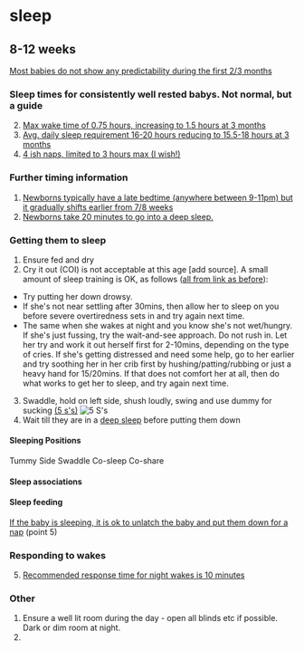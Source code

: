 sleep
=====
8-12 weeks
----

[Most babies do not show any predictability during the first 2/3 months][1]

### Sleep times for consistently well rested babys. Not normal, but a guide
2. [Max wake time of 0.75 hours, increasing to 1.5 hours at 3 months][2]
3. [Avg. daily sleep requirement 16-20 hours reducing to 15.5-18 hours at 3 months][2]
4. [4 ish naps, limited to 3 hours max (I wish!)][2]

### Further timing information
1. [Newborns typically have a late bedtime (anywhere between 9-11pm) but it gradually shifts earlier from 7/8 weeks][1]
2. [Newborns take 20 minutes to go into a deep sleep.][4]

### Getting them to sleep
1. Ensure fed and dry
2. Cry it out (COI) is not acceptable at this age [add source]. A small amount of sleep training is OK, as follows ([all from link as before][1]):
  - Try putting her down drowsy.
  - If she's not near settling after 30mins, then allow her to sleep on you before severe overtiredness sets in and try again next time.
  - The same when she wakes at night and you know she's not wet/hungry. If she's just fussing, try the wait-and-see approach. Do not rush in. Let her try and work it out herself first for 2-10mins, depending on the type of cries. If she's getting distressed and need some help, go to her earlier and try soothing her in her crib first by hushing/patting/rubbing or just a heavy hand for 15/20mins. If that does not comfort her at all, then do what works to get her to sleep, and try again next time.
3. Swaddle, hold on left side, shush loudly, swing and use dummy for sucking [(5 s's)][3]
![5 S's](http://i.stack.imgur.com/bl0IF.jpg "5 S's")
4. Wait till they are in a [deep sleep][4] before putting them down
 

#### Sleeping Positions
Tummy
Side
Swaddle
Co-sleep
Co-share

#### Sleep associations

#### Sleep feeding
[If the baby is sleeping, it is ok to unlatch the baby and put them down for a nap][5] (point 5)

### Responding to wakes
5. [Recommended response time for night wakes is 10 minutes][2]


[1]:  http://community.babycenter.com/post/a525805/how_to_maximize_a_babys_sleep_0-4mths  "Baby Center How to Maximize a Baby's Sleep (0-4mths)"
[2]:  https://docs.google.com/document/d/11GHo4keUb2TVJUlSL1kD6HQcEgaNFBmzoQoOzcpcyas/mobilebasic?authkey=CPXE1bsO&pli=1&hl=en# "Baby Sleep Chart"
[3]: http://parenting.stackexchange.com/a/5662/7304 "5 s's"
[4]: http://parenting.stackexchange.com/a/10664/7304 "Sleep transition timing" 
[5]: http://parenting.stackexchange.com/a/5100/7304 "Sleep feeding unlatch (point 5)"
### Other
1. Ensure a well lit room during the day - open all blinds etc if possible. Dark or dim room at night.
2. 
